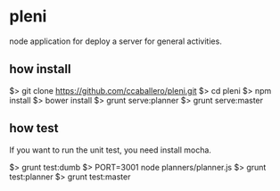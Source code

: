 # pleni

node application for deploy a server for general activities.

## how install

$> git clone https://github.com/ccaballero/pleni.git
$> cd pleni
$> npm install
$> bower install
$> grunt serve:planner
$> grunt serve:master

## how test
If you want to run the unit test, you need install mocha.

$> grunt test:dumb
$> PORT=3001 node planners/planner.js
$> grunt test:planner
$> grunt test:master

